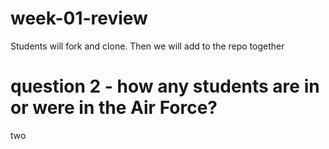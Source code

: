 # week-01-review
Students will fork and clone. Then we will add to the repo together


# question 2 - how any students are in or were in the Air Force?

two